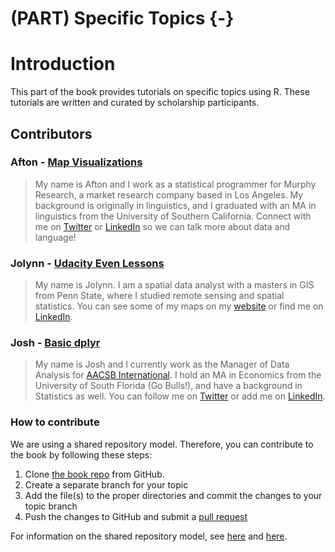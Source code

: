
# (PART) Specific Topics {-}

# Introduction

This part of the book provides tutorials on specific topics using R. These tutorials are written and curated by scholarship participants. 

## Contributors

### Afton - [Map Visualizations](#topics-map-viz)

>My name is Afton and I work as a statistical programmer for Murphy Research, a market research company  based in Los Angeles. My background is originally in linguistics, and I graduated with an MA in linguistics from the University of Southern California. Connect with me on [Twitter](https://twitter.com/aftonsteps) or [LinkedIn](https://www.linkedin.com/in/aftoncoombs) so we can talk more about data and language!

### Jolynn - [Udacity Even Lessons](#topics-lessons)

>My name is Jolynn. I am a spatial data analyst with a masters in GIS from Penn State, where I studied remote sensing and spatial statistics. You can see some of my maps on my [website]( https://jolynns1.wixsite.com/mgis) or find me on [LinkedIn]( https://www.linkedin.com/in/jolynnschmidt/).

### Josh - [Basic dplyr](#topics-sql-dplyr)

>My name is Josh and I currently work as the Manager of Data Analysis for [AACSB International](https://www.aacsb.edu/). I hold an MA in Economics from the University of South Florida (Go Bulls!), and have a background in Statistics as well. You can follow me on [Twitter](https://twitter.com/jdbarillas) or add me on [LinkedIn](https://www.linkedin.com/in/jdbarillas/).

### How to contribute

We are using a shared repository model. Therefore, you can contribute to the book by following these steps:

1. Clone [the book repo](https://github.com/jdbarillas/r4bdsp) from GitHub.
2. Create a separate branch for your topic
3. Add the file(s) to the proper directories and commit the changes to your topic branch 
4. Push the changes to GitHub and submit a [pull request](https://help.github.com/articles/about-pull-requests/)

For information on the shared repository model, see [here](https://gist.github.com/seshness/3943237) and [here](https://github.com/NuCivic/nucivic-process/wiki/Github-Shared-Repository-Model).
